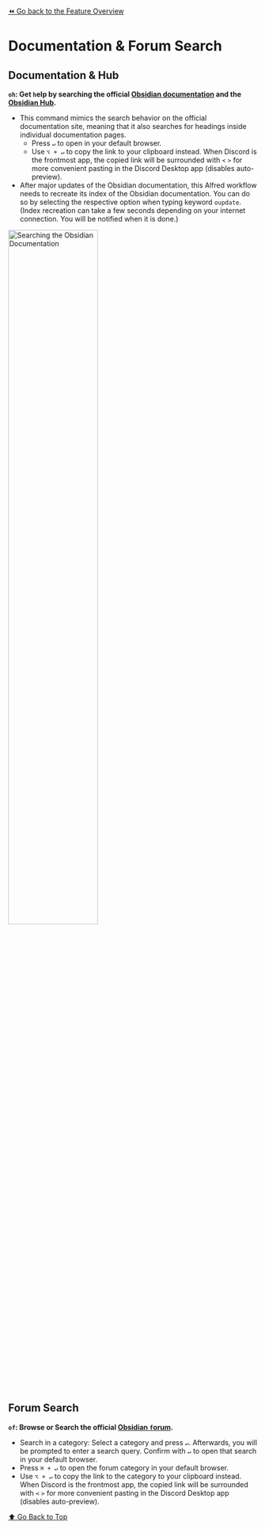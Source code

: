 [⏪ Go back to the Feature Overview](../README.md#feature-overview)

# Documentation & Forum Search

## Documentation & Hub
**`oh`: Get `h`elp by searching the official [Obsidian documentation](https://help.obsidian.md/Start+here) and the [Obsidian Hub](https://publish.obsidian.md/hub).**
- This command mimics the search behavior on the official documentation site, meaning that it also searches for headings inside individual documentation pages.
	- Press `↵` to open in your default browser.
	- Use `⌥ + ↵` to copy the link to your clipboard instead. When Discord is the frontmost app, the copied link will be surrounded with `<` `>` for more convenient pasting in the Discord Desktop app (disables auto-preview).
- After major updates of the Obsidian documentation, this Alfred workflow needs to recreate its index of the Obsidian documentation. You can do so by selecting the respective option when typing keyword `oupdate`. (Index recreation can take a few seconds depending on your internet connection. You will be notified when it is done.)

<img src="https://i.imgur.com/RkKGrLw.gif" alt="Searching the Obsidian Documentation" width=60%>

## Forum Search
**`of`: Browse or Search the official [Obsidian `f`orum](https://forum.obsidian.md/s).**
- Search in a category: Select a category and press `↵`. Afterwards, you will be prompted to enter a search query. Confirm with `↵` to open that search in your default browser.
- Press `⌘ + ↵` to open the forum category in your default browser.
- Use `⌥ + ↵` to copy the link to the category to your clipboard instead. When Discord is the frontmost app, the copied link will be surrounded with `<` `>` for more convenient pasting in the Discord Desktop app (disables auto-preview).

[⬆️ Go Back to Top](#Table-of-Contents)

